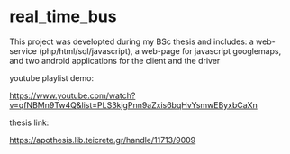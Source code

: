 # real_time_bus
This project was developted during my BSc thesis and includes: a web-service (php/html/sql/javascript), a web-page for javascript googlemaps, and two android applications for the client and the driver


youtube playlist demo:

https://www.youtube.com/watch?v=qfNBMn9Tw4Q&list=PLS3kjgPnn9aZxis6bqHvYsmwEByxbCaXn

thesis link:

https://apothesis.lib.teicrete.gr/handle/11713/9009
